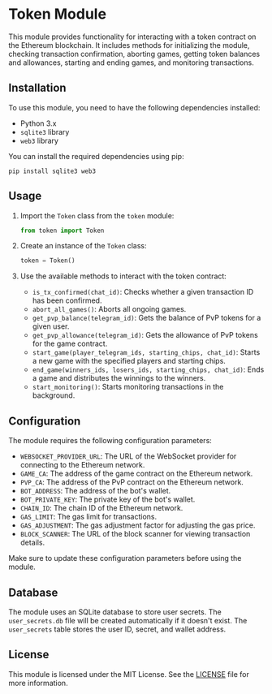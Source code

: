 # Token Module

This module provides functionality for interacting with a token contract on the Ethereum blockchain. It includes methods for initializing the module, checking transaction confirmation, aborting games, getting token balances and allowances, starting and ending games, and monitoring transactions.

## Installation

To use this module, you need to have the following dependencies installed:

- Python 3.x
- `sqlite3` library
- `web3` library

You can install the required dependencies using pip:

```
pip install sqlite3 web3
```

## Usage

1. Import the `Token` class from the `token` module:

   ```python
   from token import Token
   ```

2. Create an instance of the `Token` class:

   ```python
   token = Token()
   ```

3. Use the available methods to interact with the token contract:

   - `is_tx_confirmed(chat_id)`: Checks whether a given transaction ID has been confirmed.
   - `abort_all_games()`: Aborts all ongoing games.
   - `get_pvp_balance(telegram_id)`: Gets the balance of PvP tokens for a given user.
   - `get_pvp_allowance(telegram_id)`: Gets the allowance of PvP tokens for the game contract.
   - `start_game(player_telegram_ids, starting_chips, chat_id)`: Starts a new game with the specified players and starting chips.
   - `end_game(winners_ids, losers_ids, starting_chips, chat_id)`: Ends a game and distributes the winnings to the winners.
   - `start_monitoring()`: Starts monitoring transactions in the background.

## Configuration

The module requires the following configuration parameters:

- `WEBSOCKET_PROVIDER_URL`: The URL of the WebSocket provider for connecting to the Ethereum network.
- `GAME_CA`: The address of the game contract on the Ethereum network.
- `PVP_CA`: The address of the PvP contract on the Ethereum network.
- `BOT_ADDRESS`: The address of the bot's wallet.
- `BOT_PRIVATE_KEY`: The private key of the bot's wallet.
- `CHAIN_ID`: The chain ID of the Ethereum network.
- `GAS_LIMIT`: The gas limit for transactions.
- `GAS_ADJUSTMENT`: The gas adjustment factor for adjusting the gas price.
- `BLOCK_SCANNER`: The URL of the block scanner for viewing transaction details.

Make sure to update these configuration parameters before using the module.

## Database

The module uses an SQLite database to store user secrets. The `user_secrets.db` file will be created automatically if it doesn't exist. The `user_secrets` table stores the user ID, secret, and wallet address.

## License

This module is licensed under the MIT License. See the [LICENSE](LICENSE) file for more information.